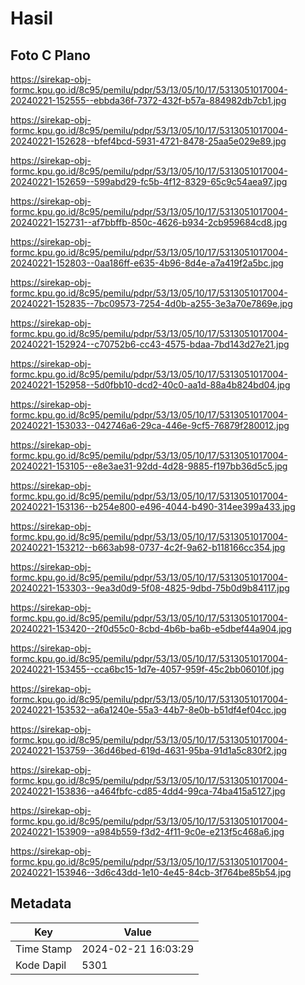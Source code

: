 # Hasil

## Foto C Plano

https://sirekap-obj-formc.kpu.go.id/8c95/pemilu/pdpr/53/13/05/10/17/5313051017004-20240221-152555--ebbda36f-7372-432f-b57a-884982db7cb1.jpg

https://sirekap-obj-formc.kpu.go.id/8c95/pemilu/pdpr/53/13/05/10/17/5313051017004-20240221-152628--bfef4bcd-5931-4721-8478-25aa5e029e89.jpg

https://sirekap-obj-formc.kpu.go.id/8c95/pemilu/pdpr/53/13/05/10/17/5313051017004-20240221-152659--599abd29-fc5b-4f12-8329-65c9c54aea97.jpg

https://sirekap-obj-formc.kpu.go.id/8c95/pemilu/pdpr/53/13/05/10/17/5313051017004-20240221-152731--af7bbffb-850c-4626-b934-2cb959684cd8.jpg

https://sirekap-obj-formc.kpu.go.id/8c95/pemilu/pdpr/53/13/05/10/17/5313051017004-20240221-152803--0aa186ff-e635-4b96-8d4e-a7a419f2a5bc.jpg

https://sirekap-obj-formc.kpu.go.id/8c95/pemilu/pdpr/53/13/05/10/17/5313051017004-20240221-152835--7bc09573-7254-4d0b-a255-3e3a70e7869e.jpg

https://sirekap-obj-formc.kpu.go.id/8c95/pemilu/pdpr/53/13/05/10/17/5313051017004-20240221-152924--c70752b6-cc43-4575-bdaa-7bd143d27e21.jpg

https://sirekap-obj-formc.kpu.go.id/8c95/pemilu/pdpr/53/13/05/10/17/5313051017004-20240221-152958--5d0fbb10-dcd2-40c0-aa1d-88a4b824bd04.jpg

https://sirekap-obj-formc.kpu.go.id/8c95/pemilu/pdpr/53/13/05/10/17/5313051017004-20240221-153033--042746a6-29ca-446e-9cf5-76879f280012.jpg

https://sirekap-obj-formc.kpu.go.id/8c95/pemilu/pdpr/53/13/05/10/17/5313051017004-20240221-153105--e8e3ae31-92dd-4d28-9885-f197bb36d5c5.jpg

https://sirekap-obj-formc.kpu.go.id/8c95/pemilu/pdpr/53/13/05/10/17/5313051017004-20240221-153136--b254e800-e496-4044-b490-314ee399a433.jpg

https://sirekap-obj-formc.kpu.go.id/8c95/pemilu/pdpr/53/13/05/10/17/5313051017004-20240221-153212--b663ab98-0737-4c2f-9a62-b118166cc354.jpg

https://sirekap-obj-formc.kpu.go.id/8c95/pemilu/pdpr/53/13/05/10/17/5313051017004-20240221-153303--9ea3d0d9-5f08-4825-9dbd-75b0d9b84117.jpg

https://sirekap-obj-formc.kpu.go.id/8c95/pemilu/pdpr/53/13/05/10/17/5313051017004-20240221-153420--2f0d55c0-8cbd-4b6b-ba6b-e5dbef44a904.jpg

https://sirekap-obj-formc.kpu.go.id/8c95/pemilu/pdpr/53/13/05/10/17/5313051017004-20240221-153455--cca6bc15-1d7e-4057-959f-45c2bb06010f.jpg

https://sirekap-obj-formc.kpu.go.id/8c95/pemilu/pdpr/53/13/05/10/17/5313051017004-20240221-153532--a6a1240e-55a3-44b7-8e0b-b51df4ef04cc.jpg

https://sirekap-obj-formc.kpu.go.id/8c95/pemilu/pdpr/53/13/05/10/17/5313051017004-20240221-153759--36d46bed-619d-4631-95ba-91d1a5c830f2.jpg

https://sirekap-obj-formc.kpu.go.id/8c95/pemilu/pdpr/53/13/05/10/17/5313051017004-20240221-153836--a464fbfc-cd85-4dd4-99ca-74ba415a5127.jpg

https://sirekap-obj-formc.kpu.go.id/8c95/pemilu/pdpr/53/13/05/10/17/5313051017004-20240221-153909--a984b559-f3d2-4f11-9c0e-e213f5c468a6.jpg

https://sirekap-obj-formc.kpu.go.id/8c95/pemilu/pdpr/53/13/05/10/17/5313051017004-20240221-153946--3d6c43dd-1e10-4e45-84cb-3f764be85b54.jpg


## Metadata

| Key        | Value               |
| ---------- | ------------------- |
| Time Stamp | 2024-02-21 16:03:29 |
| Kode Dapil | 5301                |



